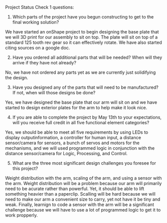 Project Status Check 1 questions:

1. Which parts of the project have you begun constructing to get to the final working solution?

We have started an onShape project to begin designing the base plate that we will 3D print for our assembly to sit on top. The plate will
sit on top of a standard 125 tooth rev gear so it can effectively rotate. We have also started citing sources on a google doc.

2. Have you ordered all additional parts that will be needed?  When will they arrive if they have not already?

No, we have not ordered any parts yet as we are currently just solidifying the design.

3. Have you designed any of the parts that will need to be manufactured?  If not, when will those designs be done?

Yes, we have designed the base plate that our arm will sit on and we have started to design exterior plates for the arm to help make it look nice.

4. If you are able to complete the project by May 13th to your expectations, will you receive full credit in all five functional element categories?

Yes, we should be able to meet all five requirements by using LEDs to display outputinformation, a controller for human input,
a distance sensor/camera for sensors, a bunch of servos and motors for the mechanisms, and we will used programmed logic in conjunction with the
distance sensor/camera for Logic, Processing, and Control.

5. What are the three most significant design challenges you foresee for this project?

Weight distribution with the arm, scaling of the arm, and using a sensor with the arm. Weight distribution will be a problem because our arm will primarily need to be acurate rather than powerful. Yet, it should be able to lift something heavier than a paperclip. Scalling will be hard because we will need to make our arm a convenient size to carry, yet not have it be tiny and weak. Finally, learnign to code a sensor with the arm will be a significant challenge because we will have to use a lot of programmed logic to get it to work propperly.
